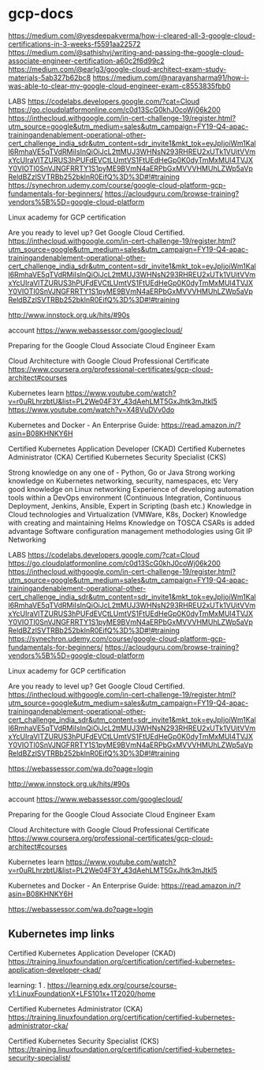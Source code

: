 # gcp-docs


https://medium.com/@yesdeepakverma/how-i-cleared-all-3-google-cloud-certifications-in-3-weeks-f5591aa22572
https://medium.com/@sathishvj/writing-and-passing-the-google-cloud-associate-engineer-certification-a60c2f6d99c2
https://medium.com/@earlg3/google-cloud-architect-exam-study-materials-5ab327b62bc8
https://medium.com/@narayansharma91/how-i-was-able-to-clear-my-google-cloud-engineer-exam-c8553835fbb0


LABS
https://codelabs.developers.google.com/?cat=Cloud
https://go.cloudplatformonline.com/c0d13ScG0khJ0coWj06k200
https://inthecloud.withgoogle.com/in-cert-challenge-19/register.html?utm_source=google&utm_medium=sales&utm_campaign=FY19-Q4-apac-trainingandenablement-operational-other-cert_challenge_india_sdr&utm_content=sdr_invite1&mkt_tok=eyJpIjoiWm1Kall6RmhaVE5qTVdRMiIsInQiOiJcL2ttMUJ3WHNsN293RHREU2xUTk1VUitVVmxYcUIraVlTZURUS3hPUFdEVCtLUmtVS1FtUEdHeGp0K0dyTmMxMUl4TVJXY0VIOTI0SnVJNGFRRTY1S1pyME9BVmN4aERPbGxMVVVHMUhLZWp5aVpReldBZzlSVTRBb252bklnR0EifQ%3D%3D#!#training
https://synechron.udemy.com/course/google-cloud-platform-gcp-fundamentals-for-beginners/
https://acloudguru.com/browse-training?vendors%5B%5D=google-cloud-platform

Linux academy for GCP certification

Are you ready to level up?
Get Google Cloud Certified.
https://inthecloud.withgoogle.com/in-cert-challenge-19/register.html?utm_source=google&utm_medium=sales&utm_campaign=FY19-Q4-apac-trainingandenablement-operational-other-cert_challenge_india_sdr&utm_content=sdr_invite1&mkt_tok=eyJpIjoiWm1Kall6RmhaVE5qTVdRMiIsInQiOiJcL2ttMUJ3WHNsN293RHREU2xUTk1VUitVVmxYcUIraVlTZURUS3hPUFdEVCtLUmtVS1FtUEdHeGp0K0dyTmMxMUl4TVJXY0VIOTI0SnVJNGFRRTY1S1pyME9BVmN4aERPbGxMVVVHMUhLZWp5aVpReldBZzlSVTRBb252bklnR0EifQ%3D%3D#!#training




http://www.innstock.org.uk/hits/#90s


account
https://www.webassessor.com/googlecloud/

Preparing for the Google Cloud Associate Cloud Engineer Exam



Cloud Architecture with Google Cloud Professional Certificate                      
https://www.coursera.org/professional-certificates/gcp-cloud-architect#courses



Kubernetes learn
https://www.youtube.com/watch?v=r0uRLhrzbtU&list=PL2We04F3Y_43dAehLMT5GxJhtk3mJtkl5
https://www.youtube.com/watch?v=X48VuDVv0do


Kubernetes and Docker - An Enterprise Guide: 
https://read.amazon.in/?asin=B08KHNKY6H





Certified Kubernetes Application Developer (CKAD)
Certified Kubernetes Administrator (CKA)
Certified Kubernetes Security Specialist (CKS)


Strong knowledge on any one of - Python, Go or Java
Strong working knowledge on Kubernetes networking, security, namespaces, etc
Very good knowledge on Linux networking
Experience of developing automation tools within a DevOps environment (Continuous Integration, Continuous Deployment, Jenkins, Ansible,
Expert in Scripting (bash etc.)
Knowledge in Cloud technologies and Virtualization (VMWare, K8s, Docker)
Knowledge with creating and maintaining Helms
Knowledge on TOSCA CSARs is added advantage
Software configuration management methodologies using Git
IP Networking



LABS
https://codelabs.developers.google.com/?cat=Cloud
https://go.cloudplatformonline.com/c0d13ScG0khJ0coWj06k200
https://inthecloud.withgoogle.com/in-cert-challenge-19/register.html?utm_source=google&utm_medium=sales&utm_campaign=FY19-Q4-apac-trainingandenablement-operational-other-cert_challenge_india_sdr&utm_content=sdr_invite1&mkt_tok=eyJpIjoiWm1Kall6RmhaVE5qTVdRMiIsInQiOiJcL2ttMUJ3WHNsN293RHREU2xUTk1VUitVVmxYcUIraVlTZURUS3hPUFdEVCtLUmtVS1FtUEdHeGp0K0dyTmMxMUl4TVJXY0VIOTI0SnVJNGFRRTY1S1pyME9BVmN4aERPbGxMVVVHMUhLZWp5aVpReldBZzlSVTRBb252bklnR0EifQ%3D%3D#!#training
https://synechron.udemy.com/course/google-cloud-platform-gcp-fundamentals-for-beginners/
https://acloudguru.com/browse-training?vendors%5B%5D=google-cloud-platform

Linux academy for GCP certification

Are you ready to level up?
Get Google Cloud Certified.
https://inthecloud.withgoogle.com/in-cert-challenge-19/register.html?utm_source=google&utm_medium=sales&utm_campaign=FY19-Q4-apac-trainingandenablement-operational-other-cert_challenge_india_sdr&utm_content=sdr_invite1&mkt_tok=eyJpIjoiWm1Kall6RmhaVE5qTVdRMiIsInQiOiJcL2ttMUJ3WHNsN293RHREU2xUTk1VUitVVmxYcUIraVlTZURUS3hPUFdEVCtLUmtVS1FtUEdHeGp0K0dyTmMxMUl4TVJXY0VIOTI0SnVJNGFRRTY1S1pyME9BVmN4aERPbGxMVVVHMUhLZWp5aVpReldBZzlSVTRBb252bklnR0EifQ%3D%3D#!#training


https://webassessor.com/wa.do?page=login

http://www.innstock.org.uk/hits/#90s


account
https://www.webassessor.com/googlecloud/

Preparing for the Google Cloud Associate Cloud Engineer Exam



Cloud Architecture with Google Cloud Professional Certificate
https://www.coursera.org/professional-certificates/gcp-cloud-architect#courses



Kubernetes learn
https://www.youtube.com/watch?v=r0uRLhrzbtU&list=PL2We04F3Y_43dAehLMT5GxJhtk3mJtkl5

Kubernetes and Docker - An Enterprise Guide: 
https://read.amazon.in/?asin=B08KHNKY6H


https://webassessor.com/wa.do?page=login


Kubernetes imp links
-----------------------------
Certified Kubernetes Application Developer (CKAD)
https://training.linuxfoundation.org/certification/certified-kubernetes-application-developer-ckad/

learning:
1 . https://learning.edx.org/course/course-v1:LinuxFoundationX+LFS101x+1T2020/home
	

Certified Kubernetes Administrator (CKA)
https://training.linuxfoundation.org/certification/certified-kubernetes-administrator-cka/

Certified Kubernetes Security Specialist (CKS)
https://training.linuxfoundation.org/certification/certified-kubernetes-security-specialist/












